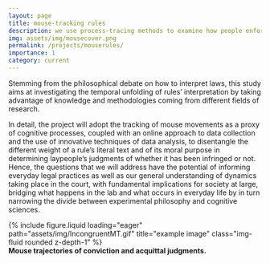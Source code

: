 ```yaml
---
layout: page
title: mouse-tracking rules
description: we use process-tracing methods to examine how people enforce rules
img: assets/img/mousecover.png
permalink: /projects/mouserules/
importance: 1
category: current
---
```


Stemming from the philosophical debate on how to interpret laws, this study aims at investigating the temporal unfolding of rules’ interpretation by taking advantage of knowledge and methodologies coming from different fields of research.

In detail, the project will adopt the tracking of mouse movements as a proxy of cognitive processes, coupled with an online approach to data collection and the use of innovative techniques of data analysis, to disentangle the different weight of a rule’s literal text and of its moral purpose in determining laypeople’s judgments of whether it has been infringed or not. Hence, the questions that we will address have the potential of informing everyday legal practices as well as our general understanding of dynamics taking place in the court, with fundamental implications for society at large, bridging what happens in the lab and what occurs in everyday life by in turn narrowing the divide between experimental philosophy and cognitive sciences.

<div class="row justify-content-center">
    <div class="col-sm" style="max-width: 600px; width: 100%;">
        {% include figure.liquid loading="eager" path="assets/img/IncongruentMT.gif" title="example image" class="img-fluid rounded z-depth-1" %}
    </div>
</div>
<div class="caption">
    <b>Mouse trajectories of conviction and acquittal judgments.</b>
</div>
